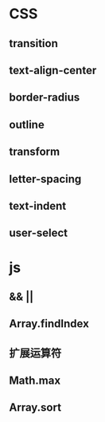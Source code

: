 # CSS
## transition
## text-align-center
## border-radius
## outline
## transform
## letter-spacing
## text-indent
## user-select

# js
## && || 
## Array.findIndex
## 扩展运算符
## Math.max
## Array.sort
